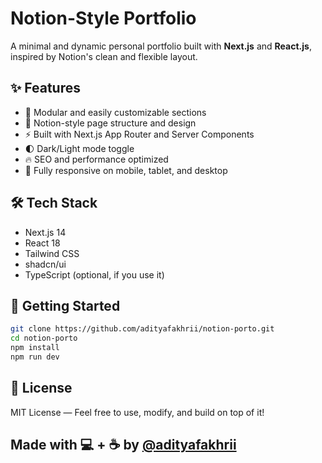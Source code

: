 
# Notion-Style Portfolio

A minimal and dynamic personal portfolio built with **Next.js** and **React.js**, inspired by Notion's clean and flexible layout.

## ✨ Features

- 🧩 Modular and easily customizable sections
- 📄 Notion-style page structure and design
- ⚡ Built with Next.js App Router and Server Components
- 🌓 Dark/Light mode toggle
- 🔥 SEO and performance optimized
- 📱 Fully responsive on mobile, tablet, and desktop

## 🛠️ Tech Stack

- Next.js 14
- React 18
- Tailwind CSS
- shadcn/ui
- TypeScript (optional, if you use it)

## 🚀 Getting Started

```bash
git clone https://github.com/adityafakhrii/notion-porto.git
cd notion-porto
npm install
npm run dev
```

## 📄 License
MIT License — Feel free to use, modify, and build on top of it!


## Made with 💻 + ☕ by [@adityafakhrii](https://www.instagram.com/adityafakhrii/)
